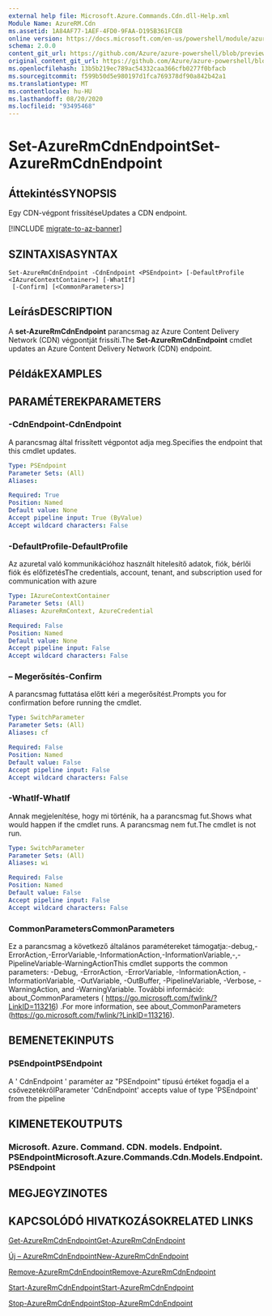 ```yaml
---
external help file: Microsoft.Azure.Commands.Cdn.dll-Help.xml
Module Name: AzureRM.Cdn
ms.assetid: 1A84AF77-1AEF-4FD0-9FAA-D195B361FCEB
online version: https://docs.microsoft.com/en-us/powershell/module/azurerm.cdn/set-azurermcdnendpoint
schema: 2.0.0
content_git_url: https://github.com/Azure/azure-powershell/blob/preview/src/ResourceManager/Cdn/Commands.Cdn/help/Set-AzureRmCdnEndpoint.md
original_content_git_url: https://github.com/Azure/azure-powershell/blob/preview/src/ResourceManager/Cdn/Commands.Cdn/help/Set-AzureRmCdnEndpoint.md
ms.openlocfilehash: 13b5b219ec789ac54332caa366cfb0277f0bfacb
ms.sourcegitcommit: f599b50d5e980197d1fca769378df90a842b42a1
ms.translationtype: MT
ms.contentlocale: hu-HU
ms.lasthandoff: 08/20/2020
ms.locfileid: "93495468"
---
```

# <span data-ttu-id="343d0-101">Set-AzureRmCdnEndpoint</span><span class="sxs-lookup"><span data-stu-id="343d0-101">Set-AzureRmCdnEndpoint</span></span>

## <span data-ttu-id="343d0-102">Áttekintés</span><span class="sxs-lookup"><span data-stu-id="343d0-102">SYNOPSIS</span></span>
<span data-ttu-id="343d0-103">Egy CDN-végpont frissítése</span><span class="sxs-lookup"><span data-stu-id="343d0-103">Updates a CDN endpoint.</span></span>

[!INCLUDE [migrate-to-az-banner](../../includes/migrate-to-az-banner.md)]

## <span data-ttu-id="343d0-104">SZINTAXISA</span><span class="sxs-lookup"><span data-stu-id="343d0-104">SYNTAX</span></span>

```
Set-AzureRmCdnEndpoint -CdnEndpoint <PSEndpoint> [-DefaultProfile <IAzureContextContainer>] [-WhatIf]
 [-Confirm] [<CommonParameters>]
```

## <span data-ttu-id="343d0-105">Leírás</span><span class="sxs-lookup"><span data-stu-id="343d0-105">DESCRIPTION</span></span>
<span data-ttu-id="343d0-106">A **set-AzureRmCdnEndpoint** parancsmag az Azure Content Delivery Network (CDN) végpontját frissíti.</span><span class="sxs-lookup"><span data-stu-id="343d0-106">The **Set-AzureRmCdnEndpoint** cmdlet updates an Azure Content Delivery Network (CDN) endpoint.</span></span>

## <span data-ttu-id="343d0-107">Példák</span><span class="sxs-lookup"><span data-stu-id="343d0-107">EXAMPLES</span></span>

## <span data-ttu-id="343d0-108">PARAMÉTEREK</span><span class="sxs-lookup"><span data-stu-id="343d0-108">PARAMETERS</span></span>

### <span data-ttu-id="343d0-109">-CdnEndpoint</span><span class="sxs-lookup"><span data-stu-id="343d0-109">-CdnEndpoint</span></span>
<span data-ttu-id="343d0-110">A parancsmag által frissített végpontot adja meg.</span><span class="sxs-lookup"><span data-stu-id="343d0-110">Specifies the endpoint that this cmdlet updates.</span></span>

```yaml
Type: PSEndpoint
Parameter Sets: (All)
Aliases: 

Required: True
Position: Named
Default value: None
Accept pipeline input: True (ByValue)
Accept wildcard characters: False
```

### <span data-ttu-id="343d0-111">-DefaultProfile</span><span class="sxs-lookup"><span data-stu-id="343d0-111">-DefaultProfile</span></span>
<span data-ttu-id="343d0-112">Az azuretal való kommunikációhoz használt hitelesítő adatok, fiók, bérlői fiók és előfizetés</span><span class="sxs-lookup"><span data-stu-id="343d0-112">The credentials, account, tenant, and subscription used for communication with azure</span></span>

```yaml
Type: IAzureContextContainer
Parameter Sets: (All)
Aliases: AzureRmContext, AzureCredential

Required: False
Position: Named
Default value: None
Accept pipeline input: False
Accept wildcard characters: False
```

### <span data-ttu-id="343d0-113">– Megerősítés</span><span class="sxs-lookup"><span data-stu-id="343d0-113">-Confirm</span></span>
<span data-ttu-id="343d0-114">A parancsmag futtatása előtt kéri a megerősítést.</span><span class="sxs-lookup"><span data-stu-id="343d0-114">Prompts you for confirmation before running the cmdlet.</span></span>

```yaml
Type: SwitchParameter
Parameter Sets: (All)
Aliases: cf

Required: False
Position: Named
Default value: False
Accept pipeline input: False
Accept wildcard characters: False
```

### <span data-ttu-id="343d0-115">-WhatIf</span><span class="sxs-lookup"><span data-stu-id="343d0-115">-WhatIf</span></span>
<span data-ttu-id="343d0-116">Annak megjelenítése, hogy mi történik, ha a parancsmag fut.</span><span class="sxs-lookup"><span data-stu-id="343d0-116">Shows what would happen if the cmdlet runs.</span></span>
<span data-ttu-id="343d0-117">A parancsmag nem fut.</span><span class="sxs-lookup"><span data-stu-id="343d0-117">The cmdlet is not run.</span></span>

```yaml
Type: SwitchParameter
Parameter Sets: (All)
Aliases: wi

Required: False
Position: Named
Default value: False
Accept pipeline input: False
Accept wildcard characters: False
```

### <span data-ttu-id="343d0-118">CommonParameters</span><span class="sxs-lookup"><span data-stu-id="343d0-118">CommonParameters</span></span>
<span data-ttu-id="343d0-119">Ez a parancsmag a következő általános paramétereket támogatja:-debug,-ErrorAction,-ErrorVariable,-InformationAction,-InformationVariable,-,-PipelineVariable-WarningAction</span><span class="sxs-lookup"><span data-stu-id="343d0-119">This cmdlet supports the common parameters: -Debug, -ErrorAction, -ErrorVariable, -InformationAction, -InformationVariable, -OutVariable, -OutBuffer, -PipelineVariable, -Verbose, -WarningAction, and -WarningVariable.</span></span> <span data-ttu-id="343d0-120">További információ: about_CommonParameters ( https://go.microsoft.com/fwlink/?LinkID=113216) .</span><span class="sxs-lookup"><span data-stu-id="343d0-120">For more information, see about_CommonParameters (https://go.microsoft.com/fwlink/?LinkID=113216).</span></span>

## <span data-ttu-id="343d0-121">BEMENETEK</span><span class="sxs-lookup"><span data-stu-id="343d0-121">INPUTS</span></span>

### <span data-ttu-id="343d0-122">PSEndpoint</span><span class="sxs-lookup"><span data-stu-id="343d0-122">PSEndpoint</span></span>
<span data-ttu-id="343d0-123">A ' CdnEndpoint ' paraméter az "PSEndpoint" típusú értéket fogadja el a csővezetékről</span><span class="sxs-lookup"><span data-stu-id="343d0-123">Parameter 'CdnEndpoint' accepts value of type 'PSEndpoint' from the pipeline</span></span>

## <span data-ttu-id="343d0-124">KIMENETEK</span><span class="sxs-lookup"><span data-stu-id="343d0-124">OUTPUTS</span></span>

### <span data-ttu-id="343d0-125">Microsoft. Azure. Command. CDN. models. Endpoint. PSEndpoint</span><span class="sxs-lookup"><span data-stu-id="343d0-125">Microsoft.Azure.Commands.Cdn.Models.Endpoint.PSEndpoint</span></span>

## <span data-ttu-id="343d0-126">MEGJEGYZI</span><span class="sxs-lookup"><span data-stu-id="343d0-126">NOTES</span></span>

## <span data-ttu-id="343d0-127">KAPCSOLÓDÓ HIVATKOZÁSOK</span><span class="sxs-lookup"><span data-stu-id="343d0-127">RELATED LINKS</span></span>

[<span data-ttu-id="343d0-128">Get-AzureRmCdnEndpoint</span><span class="sxs-lookup"><span data-stu-id="343d0-128">Get-AzureRmCdnEndpoint</span></span>](./Get-AzureRmCdnEndpoint.md)

[<span data-ttu-id="343d0-129">Új – AzureRmCdnEndpoint</span><span class="sxs-lookup"><span data-stu-id="343d0-129">New-AzureRmCdnEndpoint</span></span>](./New-AzureRmCdnEndpoint.md)

[<span data-ttu-id="343d0-130">Remove-AzureRmCdnEndpoint</span><span class="sxs-lookup"><span data-stu-id="343d0-130">Remove-AzureRmCdnEndpoint</span></span>](./Remove-AzureRmCdnEndpoint.md)

[<span data-ttu-id="343d0-131">Start-AzureRmCdnEndpoint</span><span class="sxs-lookup"><span data-stu-id="343d0-131">Start-AzureRmCdnEndpoint</span></span>](./Start-AzureRmCdnEndpoint.md)

[<span data-ttu-id="343d0-132">Stop-AzureRmCdnEndpoint</span><span class="sxs-lookup"><span data-stu-id="343d0-132">Stop-AzureRmCdnEndpoint</span></span>](./Stop-AzureRmCdnEndpoint.md)



